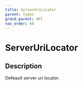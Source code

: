 ```yaml
---
title: ServerUriLocator
parent: Types
grand_parent: API
nav_order: 68
---
```


# ServerUriLocator

## Description

Defeault server uri locator.
